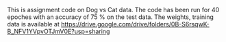 This is assignment code on Dog vs Cat data. 
The code has been run for 40 epoches with an accuracy of 75 % on the test data.
The weights, training data is available at https://drive.google.com/drive/folders/0B-S6rsqwK-B_NFV1YVpvOTJmV0E?usp=sharing
